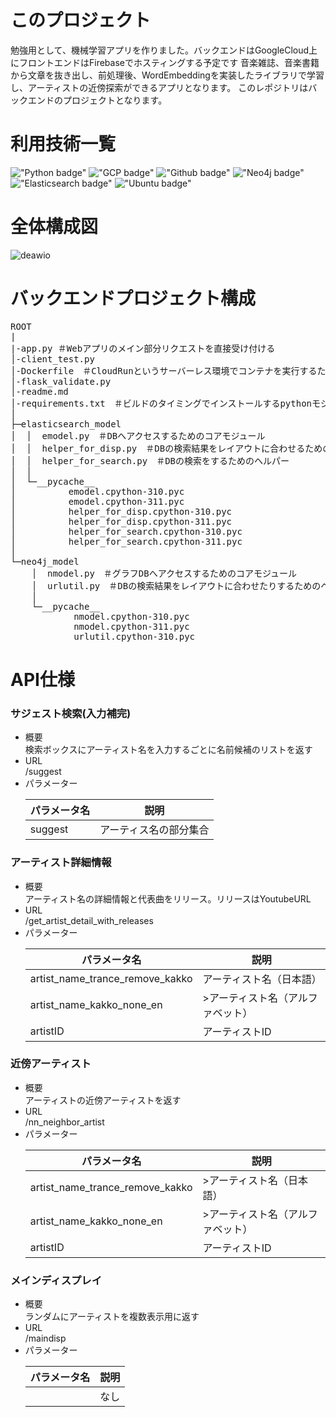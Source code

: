 # このプロジェクト
勉強用として、機械学習アプリを作りました。バックエンドはGoogleCloud上にフロントエンドはFirebaseでホスティングする予定です 音楽雑誌、音楽書籍から文章を抜き出し、前処理後、WordEmbeddingを実装したライブラリで学習し、アーティストの近傍探索ができるアプリとなります。 このレポジトリはバックエンドのプロジェクトとなります。

# 利用技術一覧
!["Python badge"](https://img.shields.io/badge/-Python-a.svg?logo=Python&style=flat)
!["GCP badge"](https://img.shields.io/badge/-Google%20Cloud%20Platform-a.svg?logo=google%20cloud&style=flat)
!["Github badge"](https://img.shields.io/badge/-Github-181717.svg?logo=github&style=flat)
!["Neo4j badge"](https://img.shields.io/badge/-Neo4j-a.svg?logo=neo4j&style=flat)
!["Elasticsearch badge"](https://img.shields.io/badge/-Elasticsearch-005571.svg?logo=Elasticsearch&style=flat)
!["Ubuntu badge"](https://img.shields.io/badge/-Ubuntu-E95420.svg?logo=Elasticsearch&style=flat)
# 全体構成図
![deawio](https://github.com/masatoise/api-cloud-run-v2-disp-change_localtest_2_Portfolio/blob/image/backend.backend.drawio.png)
# バックエンドプロジェクト構成
<pre>
ROOT
|
|-app.py ＃Webアプリのメイン部分リクエストを直接受け付ける
│-client_test.py
│-Dockerfile　＃CloudRunというサーバーレス環境でコンテナを実行するための設定ファイル
│-flask_validate.py
│-readme.md
│-requirements.txt　＃ビルドのタイミングでインストールするpythonモジュール一覧
│
├─elasticsearch_model
│  │  emodel.py　＃DBへアクセスするためのコアモジュール
│  │  helper_for_disp.py　＃DBの検索結果をレイアウトに合わせるためのヘルパー
│  │  helper_for_search.py　＃DBの検索をするためのヘルパー
│  │
│  └─__pycache__
│          emodel.cpython-310.pyc
│          emodel.cpython-311.pyc
│          helper_for_disp.cpython-310.pyc
│          helper_for_disp.cpython-311.pyc
│          helper_for_search.cpython-310.pyc
│          helper_for_search.cpython-311.pyc
│
└─neo4j_model
    │  nmodel.py　＃グラフDBへアクセスするためのコアモジュール
    │  urlutil.py　＃DBの検索結果をレイアウトに合わせたりするためのヘルパー
    │
    └─__pycache__
            nmodel.cpython-310.pyc
            nmodel.cpython-311.pyc
            urlutil.cpython-310.pyc
</pre>
# API仕様

### サジェスト検索(入力補完)
* 概要</br>
検索ボックスにアーティスト名を入力するごとに名前候補のリストを返す
* URL</br>
/suggest
* パラメーター</br>
    <table>
        <thead>
            <tr>
                <th>パラメータ名</th> <th>説明</th>
            </tr>
        </thead>
            <tr>
                <td> suggest </td> <td>アーティス名の部分集合</td>
            </tr>
    </table>
### アーティスト詳細情報
* 概要</br>
アーティスト名の詳細情報と代表曲をリリース。リリースはYoutubeURL
* URL</br>
/get_artist_detail_with_releases
* パラメーター</br>
    <table>
        <thead>
            <tr>
                <th>パラメータ名</th> <th>説明</th>
            </tr>
        </thead>
            <tr>
                <td> artist_name_trance_remove_kakko </td> <td>アーティスト名（日本語）</td>
            </tr>
            <tr>
                <td> artist_name_kakko_none_en </td> <td>>アーティスト名（アルファベット）</td>
            </tr>
            <tr>
                <td> artistID </td> <td>アーティストID</td>
            </tr>
    </table>
### 近傍アーティスト
* 概要</br>
アーティストの近傍アーティストを返す
* URL</br>
/nn_neighbor_artist
* パラメーター</br>
    <table>
        <thead>
            <tr>
                <th>パラメータ名</th> <th>説明</th>
            </tr>
        </thead>
            <tr>
                <td> artist_name_trance_remove_kakko </td> <td>>アーティスト名（日本語）</td>
            </tr>
            <tr>
                <td> artist_name_kakko_none_en </td> <td>>アーティスト名（アルファベット）</td>
            </tr>
            <tr>
                <td> artistID </td> <td>アーティストID</td>
            </tr>
    </table>
### メインディスプレイ
* 概要</br>
ランダムにアーティストを複数表示用に返す
* URL</br>
/maindisp
* パラメーター</br>
    <table>
        <thead>
            <tr>
                <th>パラメータ名</th> <th>説明</th>
            </tr>
        </thead>
            <tr>
                <td>  </td> <td>なし</td>
            </tr>
    </table>



